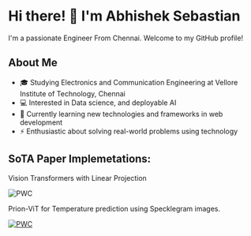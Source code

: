 
# Hi there! 👋 I'm Abhishek Sebastian

I'm a passionate Engineer From Chennai. Welcome to my GitHub profile!

## About Me

- 🎓 Studying Electronics and Communication Engineering at Vellore Institute of Technology, Chennai
- 💻 Interested in Data science, and deployable AI
- 🌱 Currently learning new technologies and frameworks in web development
- ⚡️ Enthusiastic about solving real-world problems using technology


## SoTA Paper Implemetations:

Vision Transformers with Linear Projection

![PWC](https://img.shields.io/endpoint.svg?url=https://paperswithcode.com/badge/vital-an-advanced-framework-for-automated/computational-efficiency-on-plant-village)


Prion-ViT for Temperature prediction using Specklegram images.

[![PWC](https://img.shields.io/endpoint.svg?url=https://paperswithcode.com/badge/prion-vit-prions-inspired-vision-transformers/temperature-prediction-using-specklegrams-on)](https://paperswithcode.com/sota/temperature-prediction-using-specklegrams-on?p=prion-vit-prions-inspired-vision-transformers)

